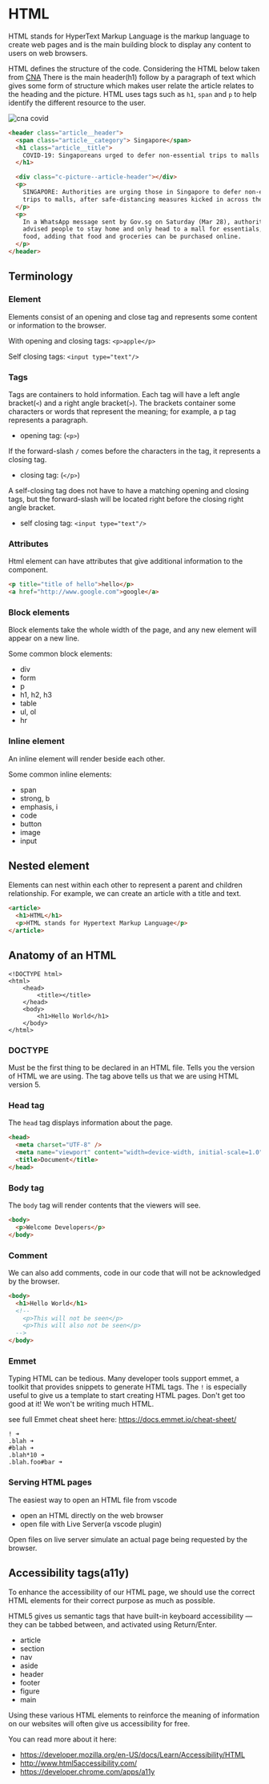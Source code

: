 # HTML

HTML stands for HyperText Markup Language is the markup language to create web pages and is the main building block to display any content to users on web browsers.

HTML defines the structure of the code. Considering the HTML below taken from [CNA](https://www.channelnewsasia.com/news/singapore/covid-19-singapore-defer-non-essential-trips-malls-12585604) There is the main header(h1) follow by a paragraph of text which gives some form of structure which makes user relate the article relates to the heading and the picture. HTML uses tags such as `h1`, `span` and `p` to help identify the different resource to the user.

![cna covid](_media/cna-covid.png)

```html
<header class="article__header">
  <span class="article__category"> Singapore</span>
  <h1 class="article__title">
    COVID-19: Singaporeans urged to defer non-essential trips to malls
  </h1>

  <div class="c-picture--article-header"></div>
  <p>
    SINGAPORE: Authorities are urging those in Singapore to defer non-essential
    trips to malls, after safe-distancing measures kicked in across the country.
  </p>
  <p>
    In a WhatsApp message sent by Gov.sg on Saturday (Mar 28), authorities
    advised people to stay home and only head to a mall for essentials, such as
    food, adding that food and groceries can be purchased online.
  </p>
</header>
```

## Terminology

### Element

Elements consist of an opening and close tag and represents some content or information to the browser.

With opening and closing tags:
`<p>apple</p>`

Self closing tags:
`<input type="text"/>`

### Tags

Tags are containers to hold information. Each tag will have a left angle bracket(`<`) and a right angle bracket(`>`). The brackets container some characters or words that represent the meaning; for example, a p tag represents a paragraph.

- opening tag: (`<p>`)

If the forward-slash `/` comes before the characters in the tag, it represents a closing tag.

- closing tag: (`</p>`)

A self-closing tag does not have to have a matching opening and closing tags, but the forward-slash will be located right before the closing right angle bracket.

- self closing tag: `<input type="text"/>`

### Attributes

Html element can have attributes that give additional information to the component.

```html
<p title="title of hello">hello</p>
<a href="http://www.google.com">google</a>
```

### Block elements

Block elements take the whole width of the page, and any new element will appear on a new line.

Some common block elements:

- div
- form
- p
- h1, h2, h3
- table
- ul, ol
- hr

### Inline element

An inline element will render beside each other.

Some common inline elements:

- span
- strong, b
- emphasis, i
- code
- button
- image
- input

## Nested element

Elements can nest within each other to represent a parent and children relationship. For example, we can create an article with a title and text.

```html
<article>
  <h1>HTML</h1>
  <p>HTML stands for Hypertext Markup Language</p>
</article>
```

## Anatomy of an HTML

```
<!DOCTYPE html>
<html>
    <head>
        <title></title>
    </head>
    <body>
        <h1>Hello World</h1>
    </body>
</html>
```

### DOCTYPE

Must be the first thing to be declared in an HTML file. Tells you the version of HTML we are using. The tag above tells us that we are using HTML version 5.

### Head tag

The `head` tag displays information about the page.

```html
<head>
  <meta charset="UTF-8" />
  <meta name="viewport" content="width=device-width, initial-scale=1.0" />
  <title>Document</title>
</head>
```

### Body tag

The `body` tag will render contents that the viewers will see.

```html
<body>
  <p>Welcome Developers</p>
</body>
```

### Comment

We can also add comments, code in our code that will not be acknowledged by the browser.

```html
<body>
  <h1>Hello World</h1>
  <!-- 
    <p>This will not be seen</p>
    <p>This will also not be seen</p>
  -->
</body>
```

### Emmet

Typing HTML can be tedious. Many developer tools support emmet, a toolkit that provides snippets to generate HTML tags.
The `!` is especially useful to give us a template to start creating HTML pages. Don't get too good at it! We won't be writing much HTML.

see full Emmet cheat sheet here: https://docs.emmet.io/cheat-sheet/

```
! ➜
.blah ➜
#blah ➜
.blah*10 ➜
.blah.foo#bar ➜
```

### Serving HTML pages

The easiest way to open an HTML file from vscode

- open an HTML directly on the web browser
- open file with Live Server(a vscode plugin)

Open files on live server simulate an actual page being requested by the browser.

## Accessibility tags(a11y)

To enhance the accessibility of our HTML page, we should use the correct HTML elements for their correct purpose as much as possible.

HTML5 gives us semantic tags that have built-in keyboard accessibility — they can be tabbed between, and activated using Return/Enter.

- article
- section
- nav
- aside
- header
- footer
- figure
- main

Using these various HTML elements to reinforce the meaning of information on our websites will often give us accessibility for free.

You can read more about it here:

- https://developer.mozilla.org/en-US/docs/Learn/Accessibility/HTML
- http://www.html5accessibility.com/
- https://developer.chrome.com/apps/a11y
